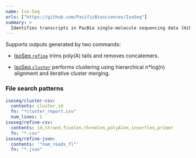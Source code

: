```yaml
---
name: Iso-Seq
urls: ["https://github.com/PacificBiosciences/IsoSeq"]
summary: >
  Identifies transcripts in PacBio single-molecule sequencing data (HiFi reads)
---
```


<!--
~~~~~ DO NOT EDIT ~~~~~
This file is autogenerated from the MultiQC module python docstring.
Do not edit the markdown, it will be overwritten.

File path for the source of this content: multiqc/modules/isoseq/isoseq.py
~~~~~~~~~~~~~~~~~~~~~~~
-->

Supports outputs generated by two commands:

- [IsoSeq `refine`](https://github.com/PacificBiosciences/IsoSeq/blob/master/isoseq-clustering.md#step-3---refine)
  trims poly(A) tails and removes concatemers.

- [IsoSeq `cluster`](https://github.com/PacificBiosciences/IsoSeq/blob/master/isoseq-clustering.md#step-4---clustering)
  performs clustering using hierarchical n\*log(n) alignment and iterative cluster merging.

### File search patterns

```yaml
isoseq/cluster-csv:
  contents: cluster_id
  fn: "*cluster_report.csv"
  num_lines: 1
isoseq/refine-csv:
  contents: id,strand,fivelen,threelen,polyAlen,insertlen,primer
  fn: "*.csv"
isoseq/refine-json:
  contents: '"num_reads_fl"'
  fn: "*.json"
```
